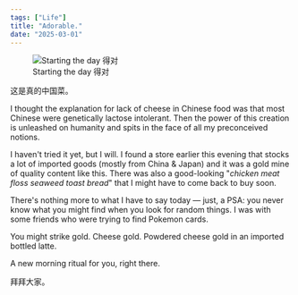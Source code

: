 ```yaml
---
tags: ["Life"]
title: "Adorable."
date: "2025-03-01"
---
```


<figure><img src="/posts/adorable/zhishinatie.jpg" alt="Starting the day 得对">
  <figcaption>Starting the day 得对</figcaption></figure>

这是真的中国菜。

<!--more-->

I thought the explanation for lack of cheese in Chinese food was that most Chinese were genetically lactose intolerant. Then the power of this creation is unleashed on humanity and spits in the face of all my preconceived notions.

I haven't tried it yet, but I will. I found a store earlier this evening that stocks a lot of imported goods (mostly from China & Japan) and it was a gold mine of quality content like this. There was also a good-looking "_chicken meat floss seaweed toast bread_" that I might have to come back to buy soon.

There's nothing more to what I have to say today — just, a PSA: you never know what you might find when you look for random things. I was with some friends who were trying to find Pokemon cards.

You might strike gold. Cheese gold. Powdered cheese gold in an imported bottled latte.

A new morning ritual for you, right there.

拜拜大家。
